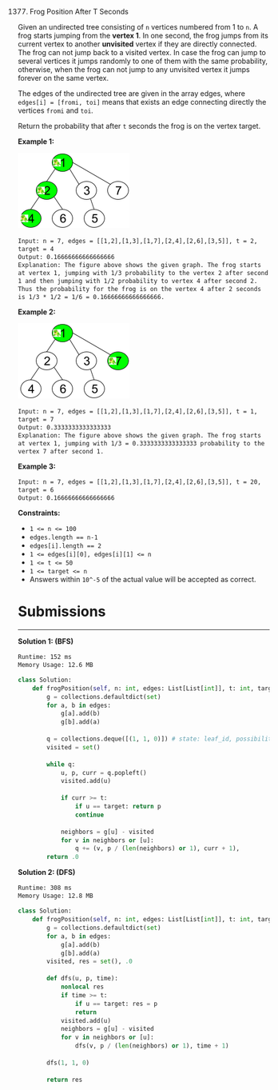1377. Frog Position After T Seconds

Given an undirected tree consisting of `n` vertices numbered from 1 to `n`. A frog starts jumping from the **vertex 1**. In one second, the frog jumps from its current vertex to another **unvisited** vertex if they are directly connected. The frog can not jump back to a visited vertex. In case the frog can jump to several vertices it jumps randomly to one of them with the same probability, otherwise, when the frog can not jump to any unvisited vertex it jumps forever on the same vertex. 

The edges of the undirected tree are given in the array edges, where `edges[i] = [fromi, toi]` means that exists an edge connecting directly the vertices `fromi` and `toi`.

Return the probability that after `t` seconds the frog is on the vertex target.

 

**Example 1:**

![1377_frog_2.png](img/1377_frog_2.png)
```
Input: n = 7, edges = [[1,2],[1,3],[1,7],[2,4],[2,6],[3,5]], t = 2, target = 4
Output: 0.16666666666666666 
Explanation: The figure above shows the given graph. The frog starts at vertex 1, jumping with 1/3 probability to the vertex 2 after second 1 and then jumping with 1/2 probability to vertex 4 after second 2. Thus the probability for the frog is on the vertex 4 after 2 seconds is 1/3 * 1/2 = 1/6 = 0.16666666666666666. 
```

**Example 2:**

![1377_frog_3.png](img/1377_frog_3.png)
```
Input: n = 7, edges = [[1,2],[1,3],[1,7],[2,4],[2,6],[3,5]], t = 1, target = 7
Output: 0.3333333333333333
Explanation: The figure above shows the given graph. The frog starts at vertex 1, jumping with 1/3 = 0.3333333333333333 probability to the vertex 7 after second 1.
```

**Example 3:**
```
Input: n = 7, edges = [[1,2],[1,3],[1,7],[2,4],[2,6],[3,5]], t = 20, target = 6
Output: 0.16666666666666666
``` 

**Constraints:**

* `1 <= n <= 100`
* `edges.length == n-1`
* `edges[i].length == 2`
* `1 <= edges[i][0], edges[i][1] <= n`
* `1 <= t <= 50`
* `1 <= target <= n`
* Answers within `10^-5` of the actual value will be accepted as correct.

# Submissions
---
**Solution 1: (BFS)**
```
Runtime: 152 ms
Memory Usage: 12.6 MB
```
```python
class Solution:
    def frogPosition(self, n: int, edges: List[List[int]], t: int, target: int) -> float:
        g = collections.defaultdict(set)
        for a, b in edges:
            g[a].add(b)
            g[b].add(a)
            
        q = collections.deque([(1, 1, 0)]) # state: leaf_id, possibility, timestamp
        visited = set()
        
        while q:
            u, p, curr = q.popleft()
            visited.add(u)
            
            if curr >= t:
                if u == target: return p
                continue
            
            neighbors = g[u] - visited
            for v in neighbors or [u]:
                q += (v, p / (len(neighbors) or 1), curr + 1),
        return .0
```

**Solution 2: (DFS)**
```
Runtime: 308 ms
Memory Usage: 12.8 MB
```
```python
class Solution:
    def frogPosition(self, n: int, edges: List[List[int]], t: int, target: int) -> float:
        g = collections.defaultdict(set)
        for a, b in edges:
            g[a].add(b)
            g[b].add(a)
        visited, res = set(), .0
        
        def dfs(u, p, time):
            nonlocal res
            if time >= t:
                if u == target: res = p
                return
            visited.add(u)
            neighbors = g[u] - visited
            for v in neighbors or [u]:
                dfs(v, p / (len(neighbors) or 1), time + 1)
        
        dfs(1, 1, 0)
        
        return res
```